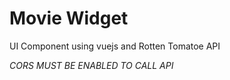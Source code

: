 # Movie Widget
 UI Component using vuejs and Rotten Tomatoe API


*CORS MUST BE ENABLED TO CALL API*
  
